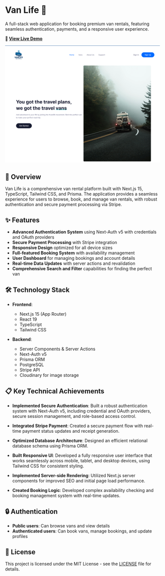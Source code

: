 # Van Life 🚐

A full-stack web application for booking premium van rentals, featuring seamless authentication, payments, and a responsive user experience.

**🚀 [View Live Demo](https://van-life-dusky.vercel.app/)** 


![Van Life Screenshot](./public/images/van-life.png)

## 🌟 Overview

Van Life is a comprehensive van rental platform built with Next.js 15, TypeScript, Tailwind CSS, and Prisma. The application provides a seamless experience for users to browse, book, and manage van rentals, with robust authentication and secure payment processing via Stripe.

## ✨ Features

- **Advanced Authentication System** using Next-Auth v5 with credentials and OAuth providers
- **Secure Payment Processing** with Stripe integration 
- **Responsive Design** optimized for all device sizes
- **Full-featured Booking System** with availability management
- **User Dashboard** for managing bookings and account details
- **Real-time Data Updates** with server actions and revalidation
- **Comprehensive Search and Filter** capabilities for finding the perfect van

## 🛠️ Technology Stack

- **Frontend**:
  - Next.js 15 (App Router)
  - React 19
  - TypeScript
  - Tailwind CSS

- **Backend**:
  - Server Components & Server Actions
  - Next-Auth v5
  - Prisma ORM
  - PostgreSQL
  - Stripe API
  - Cloudinary for image storage


## 📋 Key Technical Achievements

- **Implemented Secure Authentication**: Built a robust authentication system with Next-Auth v5, including credential and OAuth providers, secure session management, and role-based access control.

- **Integrated Stripe Payment**: Created a secure payment flow with real-time payment status updates and receipt generation.

- **Optimized Database Architecture**: Designed an efficient relational database schema using Prisma ORM.

- **Built Responsive UI**: Developed a fully responsive user interface that works seamlessly across mobile, tablet, and desktop devices, using Tailwind CSS for consistent styling.

- **Implemented Server-side Rendering**: Utilized Next.js server components for improved SEO and initial page load performance.

- **Created Booking Logic**: Developed complex availability checking and booking management system with real-time updates.


## 🔒 Authentication

- **Public users**: Can browse vans and view details
- **Authenticated users**: Can book vans, manage bookings, and update profiles

##  📄 License
This project is licensed under the MIT License - see the [LICENSE](./LICENSE) file for details.

